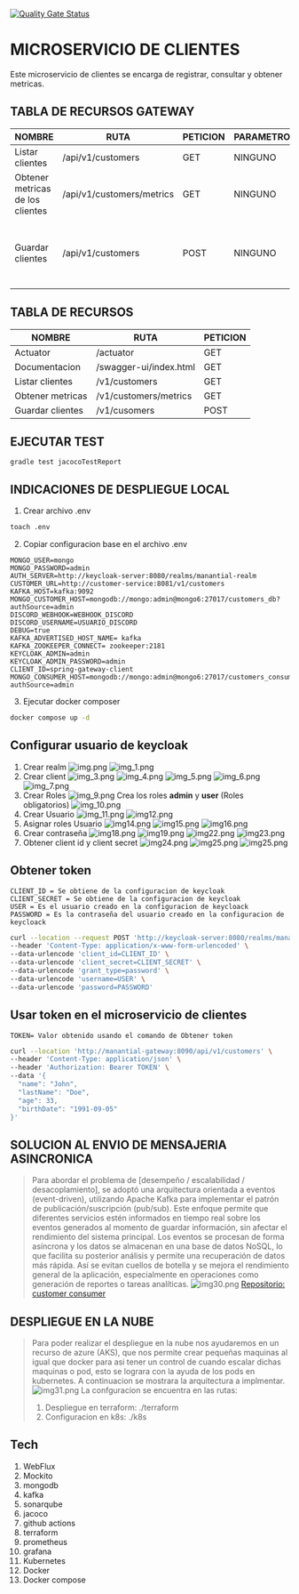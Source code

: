 [![Quality Gate Status](https://sonarcloud.io/api/project_badges/measure?project=fsialer_manantial-customers-service&metric=alert_status)](https://sonarcloud.io/summary/new_code?id=fsialer_manantial-customers-service)
# MICROSERVICIO DE CLIENTES
Este microservicio de clientes se encarga de registrar, consultar y obtener metricas.

## TABLA DE RECURSOS GATEWAY
| NOMBRE                           | RUTA                      | PETICION | PARAMETROS                                             | CUERPO                                                                                                                | 
|----------------------------------|---------------------------|----------|--------------------------------------------------------|-----------------------------------------------------------------------------------------------------------------------| 
| Listar clientes                  | /api/v1/customers         | GET      | NINGUNO                                                | NINGUNO                                                                                                               |
| Obtener metricas de los clientes | /api/v1/customers/metrics | GET      | NINGUNO                                                | NINGUNO                                                                                                               |
| Guardar clientes                 | /api/v1/customers    | POST     | NINGUNO                                                | {<br/>"names":"Jhon"<br/>"lastNames":"Doe"<br/>"email":"jhondoe@example.com"<br/>"userId":"cde8c071a420424abf2"<br/>} |


## TABLA DE RECURSOS
| NOMBRE                         | RUTA                   | PETICION |  
|--------------------------------|------------------------|----------|
| Actuator                       | /actuator              | GET      | 
| Documentacion                  | /swagger-ui/index.html | GET      | 
| Listar clientes                | /v1/customers          | GET      | 
| Obtener metricas               | /v1/customers/metrics  | GET      | 
| Guardar clientes               | /v1/cusomers           | POST     | 

## EJECUTAR TEST
````ssh
gradle test jacocoTestReport
````

## INDICACIONES DE DESPLIEGUE LOCAL
1. Crear archivo .env
````bash
toach .env
````
2. Copiar configuracion base en el archivo .env
````declarative
MONGO_USER=mongo
MONGO_PASSWORD=admin
AUTH_SERVER=http://keycloak-server:8080/realms/manantial-realm
CUSTOMER_URL=http://customer-service:8081/v1/customers
KAFKA_HOST=kafka:9092
MONGO_CUSTOMER_HOST=mongodb://mongo:admin@mongo6:27017/customers_db?authSource=admin
DISCORD_WEBHOOK=WEBHOOK_DISCORD
DISCORD_USERNAME=USUARIO_DISCORD
DEBUG=true
KAFKA_ADVERTISED_HOST_NAME= kafka
KAFKA_ZOOKEEPER_CONNECT= zookeeper:2181
KEYCLOAK_ADMIN=admin
KEYCLOAK_ADMIN_PASSWORD=admin
CLIENT_ID=spring-gateway-client
MONGO_CONSUMER_HOST=mongodb://mongo:admin@mongo6:27017/customers_consumer_db?authSource=admin
````
3. Ejecutar docker composer
````bash
docker compose up -d
````
## Configurar usuario de keycloak
1. Crear realm
![img.png](./images/img.png)
![img_1.png](./images/img_1.png)
2. Crear client
![img_3.png](./images/img_3.png)
![img_4.png](./images/img_4.png)
![img_5.png](./images/img_5.png)
![img_6.png](./images/img_6.png)
![img_7.png](./images/img_7.png)
3. Crear Roles
![img_9.png](./images/img_9.png)
Crea los roles **admin** y **user** (Roles obligatorios)
![img_10.png](./images/img_10.png)
4. Crear Usuario
![img_11.png](./images/img_11.png)
![img12.png](./images/img_12.png)
5. Asignar roles Usuario
![img14.png](./images/img_14.png)
![img15.png](./images/img_15.png)
![img16.png](./images/img_16.png)
6. Crear contraseña
![img18.png](./images/img_18.png)
![img19.png](./images/img_19.png)
![img22.png](./images/img_22.png)
![img23.png](./images/img_23.png)
7. Obtener client id  y client secret
![img24.png](./images/img_24.png)
![img25.png](./images/img_25.png)
![img25.png](./images/img_26.png)

## Obtener token
````declarative
CLIENT_ID = Se obtiene de la configuracion de keycloak
CLIENT_SECRET = Se obtiene de la configuracion de keycloak
USER = Es el usuario creado en la configuracion de keycloack
PASSWORD = Es la contraseña del usuario creado en la configuracion de keycloack
````
````bash
curl --location --request POST 'http://keycloak-server:8080/realms/manantial-realm/protocol/openid-connect/token' \
--header 'Content-Type: application/x-www-form-urlencoded' \
--data-urlencode 'client_id=CLIENT_ID' \
--data-urlencode 'client_secret=CLIENT_SECRET' \
--data-urlencode 'grant_type=password' \
--data-urlencode 'username=USER' \
--data-urlencode 'password=PASSWORD'
````

## Usar token en el microservicio de clientes
````declarative
TOKEN= Valor obtenido usando el comando de Obtener token
````
````bash
curl --location 'http://manantial-gateway:8090/api/v1/customers' \
--header 'Content-Type: application/json' \
--header 'Authorization: Bearer TOKEN' \
--data '{
  "name": "John",
  "lastName": "Doe",
  "age": 33,
  "birthDate": "1991-09-05"
}'
````

## SOLUCION AL ENVIO DE MENSAJERIA ASINCRONICA
> Para abordar el problema de [desempeño / escalabilidad / desacoplamiento], se adoptó una arquitectura orientada a eventos (event-driven), utilizando Apache Kafka para implementar el patrón de publicación/suscripción (pub/sub).
Este enfoque permite que diferentes servicios estén informados en tiempo real sobre los eventos generados al momento de guardar información, sin afectar el rendimiento del sistema principal.
Los eventos se procesan de forma asíncrona y los datos se almacenan en una base de datos NoSQL, lo que facilita su posterior análisis y permite una recuperación de datos más rápida.
Así se evitan cuellos de botella y se mejora el rendimiento general de la aplicación, especialmente en operaciones como generación de reportes o tareas analíticas.
![img30.png](./images/img_30.png)
[Repositorio: customer consumer](https://github.com/fsialer/manantial-ms-consumer)
## DESPLIEGUE EN LA NUBE
> Para poder realizar el despliegue en la nube nos ayudaremos en un recurso de azure (AKS), que nos permite crear 
> pequeñas maquinas al igual que docker para asi tener un control de cuando escalar dichas maquinas o pod, esto se lograra 
> con la ayuda de los pods en kubernetes. A continuacion se mostrara la arquitectura a implmentar.
![img31.png](./images/img_31.png)
 La confguracion se encuentra en las rutas:
> 1. Despliegue en terraform: ./terraform
> 2. Configuracion en k8s: ./k8s


## Tech
1. WebFlux
2. Mockito
3. mongodb
4. kafka
5. sonarqube
6. jacoco
7. github actions
8. terraform
9. prometheus
10. grafana
11. Kubernetes
12. Docker
13. Docker compose



